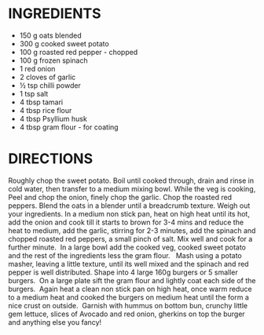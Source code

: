 # INGREDIENTS
* 150 g oats blended 
* 300 g cooked sweet potato 
* 100 g roasted red pepper - chopped
* 100 g frozen spinach 
* 1 red onion
* 2 cloves of garlic
* ½ tsp chilli powder
* 1 tsp salt
* 4 tbsp tamari
* 4 tbsp rice flour
* 4 tbsp Psyllium husk
* 4 tbsp gram flour - for coating
 
# DIRECTIONS
Roughly chop the sweet potato. Boil until cooked through, drain and rinse in cold water, then transfer to a medium mixing bowl.
While the veg is cooking, Peel and chop the onion, finely chop the garlic. Chop the roasted red peppers.
Blend the oats in a blender until a breadcrumb texture. Weigh out your ingredients. 
In a medium non stick pan, heat on high heat until its hot, add the onion and cook till it starts to brown for 3-4 mins and reduce the heat to medium, add the garlic, stirring for 2-3 minutes, add the spinach and chopped roasted red peppers, a small pinch of salt. Mix well and cook for a further minute. 
In a large bowl add the cooked veg, cooked sweet potato and the rest of the ingredients less the gram flour.  
Mash using a potato masher, leaving a little texture, until its well mixed and the spinach and red pepper is well distributed. Shape into 4 large 160g burgers or 5 smaller burgers. 
On a large plate sift the gram flour and lightly coat each side of the burgers. 
Again heat a clean non stick pan on high heat, once warm reduce to a medium heat and cooked the burgers on medium heat until the form a nice crust on outside. 
Garnish with hummus on bottom bun, crunchy little gem lettuce, slices of Avocado and red onion, gherkins on top the burger and anything else you fancy!  
